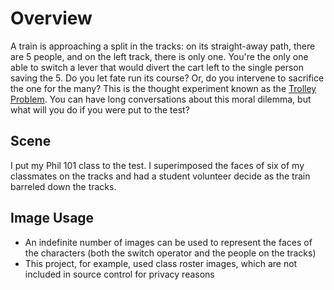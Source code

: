 # Overview
A train is approaching a split in the tracks: on its straight-away path, there are 5 people, and on the left track, there is only one.
You're the only one able to switch a lever that would divert the cart left to the single person saving the 5.
Do you let fate run its course? Or, do you intervene to sacrifice the one for the many?
This is the thought experiment known as the [Trolley Problem](https://en.wikipedia.org/wiki/Trolley_problem).
You can have long conversations about this moral dilemma, but what will you do if you were put to the test?

## Scene
I put my Phil 101 class to the test.
I superimposed the faces of six of my classmates on the tracks and had a student volunteer decide as the train barreled down the tracks.

## Image Usage
- An indefinite number of images can be used to represent the faces of the characters (both the switch operator and the people on the tracks)
- This project, for example, used class roster images, which are not included in source control for privacy reasons
